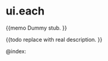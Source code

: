 ui.each 
=============


{{memo Dummy stub. }}

{{todo replace with real description. }}





@index:

